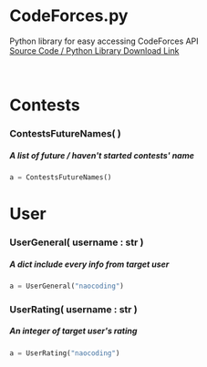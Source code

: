 # CodeForces.py
Python library for easy accessing CodeForces API <br>
[Source Code / Python Library Download Link](https://naocoding.github.io/CodeForces.py/CodeForces.py)

<br>

<h1>Contests</h1>
<h3>ContestsFutureNames( ) </h3>
<h5>A list of future / haven't started contests' name</h5>

```py
a = ContestsFutureNames()  
```

<h1>User</h1>
<h3>UserGeneral( username : str )</h3>
<h5>A dict include every info from target user</h5>

```py
a = UserGeneral("naocoding")
```

<h3>UserRating( username : str )</h3>
<h5>An integer of target user's rating</h5>

```py
a = UserRating("naocoding") 
```
